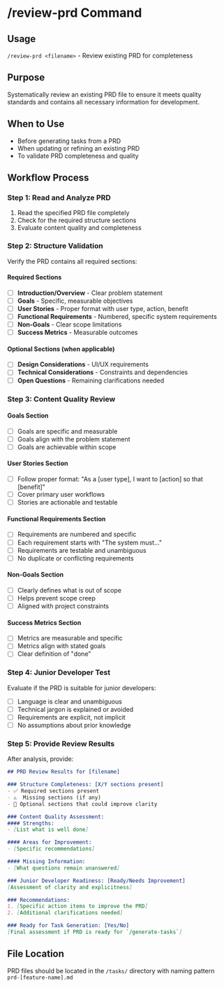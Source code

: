 # /review-prd Command

## Usage
`/review-prd <filename>` - Review existing PRD for completeness

## Purpose
Systematically review an existing PRD file to ensure it meets quality standards and contains all necessary information for development.

## When to Use
- Before generating tasks from a PRD
- When updating or refining an existing PRD
- To validate PRD completeness and quality

## Workflow Process

### Step 1: Read and Analyze PRD
1. Read the specified PRD file completely
2. Check for the required structure sections
3. Evaluate content quality and completeness

### Step 2: Structure Validation
Verify the PRD contains all required sections:

#### Required Sections
- [ ] **Introduction/Overview** - Clear problem statement
- [ ] **Goals** - Specific, measurable objectives
- [ ] **User Stories** - Proper format with user type, action, benefit
- [ ] **Functional Requirements** - Numbered, specific system requirements
- [ ] **Non-Goals** - Clear scope limitations
- [ ] **Success Metrics** - Measurable outcomes

#### Optional Sections (when applicable)
- [ ] **Design Considerations** - UI/UX requirements
- [ ] **Technical Considerations** - Constraints and dependencies
- [ ] **Open Questions** - Remaining clarifications needed

### Step 3: Content Quality Review

#### Goals Section
- [ ] Goals are specific and measurable
- [ ] Goals align with the problem statement
- [ ] Goals are achievable within scope

#### User Stories Section
- [ ] Follow proper format: "As a [user type], I want to [action] so that [benefit]"
- [ ] Cover primary user workflows
- [ ] Stories are actionable and testable

#### Functional Requirements Section
- [ ] Requirements are numbered and specific
- [ ] Each requirement starts with "The system must..."
- [ ] Requirements are testable and unambiguous
- [ ] No duplicate or conflicting requirements

#### Non-Goals Section
- [ ] Clearly defines what is out of scope
- [ ] Helps prevent scope creep
- [ ] Aligned with project constraints

#### Success Metrics Section
- [ ] Metrics are measurable and specific
- [ ] Metrics align with stated goals
- [ ] Clear definition of "done"

### Step 4: Junior Developer Test
Evaluate if the PRD is suitable for junior developers:
- [ ] Language is clear and unambiguous
- [ ] Technical jargon is explained or avoided
- [ ] Requirements are explicit, not implicit
- [ ] No assumptions about prior knowledge

### Step 5: Provide Review Results
After analysis, provide:

```markdown
## PRD Review Results for [filename]

### Structure Completeness: [X/Y sections present]
- ✅ Required sections present
- ⚠️  Missing sections (if any)
- 📝 Optional sections that could improve clarity

### Content Quality Assessment:
#### Strengths:
- [List what is well done]

#### Areas for Improvement:
- [Specific recommendations]

#### Missing Information:
- [What questions remain unanswered]

### Junior Developer Readiness: [Ready/Needs Improvement]
[Assessment of clarity and explicitness]

### Recommendations:
1. [Specific action items to improve the PRD]
2. [Additional clarifications needed]

### Ready for Task Generation: [Yes/No]
[Final assessment if PRD is ready for `/generate-tasks`]
```

## File Location
PRD files should be located in the `/tasks/` directory with naming pattern `prd-[feature-name].md`